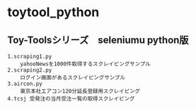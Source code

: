 # toytool_python

## Toy-Toolsシリーズ　seleniumu python版

    1.scraping1.py
        yahooNewsを1000件取得するスクレイピングサンプル
    2.scraping2.py
        ログイン画面があるスクレイピングサンプル
    3.aircon.py
        東京本社エアコン120分延長登録用スクレイピング
    4.tcsj 受発注の当月受注一覧の取得スクレイピング
